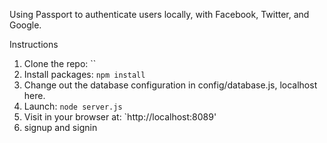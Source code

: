 Using Passport to authenticate users locally, with Facebook, Twitter, and Google.

Instructions

1. Clone the repo: ``
2. Install packages: `npm install`
3. Change out the database configuration in config/database.js, localhost here.
4. Launch: `node server.js`
5. Visit in your browser at: `http://localhost:8089'
6. signup and signin


